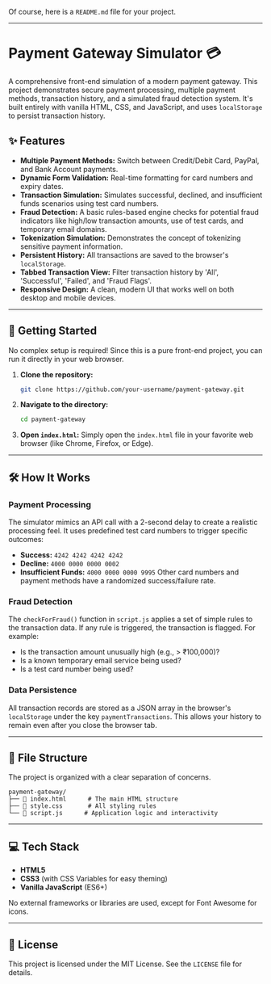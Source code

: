 Of course, here is a `README.md` file for your project.

-----

# Payment Gateway Simulator 💳

A comprehensive front-end simulation of a modern payment gateway. This project demonstrates secure payment processing, multiple payment methods, transaction history, and a simulated fraud detection system. It's built entirely with vanilla HTML, CSS, and JavaScript, and uses `localStorage` to persist transaction history.

## ✨ Features

  * **Multiple Payment Methods:** Switch between Credit/Debit Card, PayPal, and Bank Account payments.
  * **Dynamic Form Validation:** Real-time formatting for card numbers and expiry dates.
  * **Transaction Simulation:** Simulates successful, declined, and insufficient funds scenarios using test card numbers.
  * **Fraud Detection:** A basic rules-based engine checks for potential fraud indicators like high/low transaction amounts, use of test cards, and temporary email domains.
  * **Tokenization Simulation:** Demonstrates the concept of tokenizing sensitive payment information.
  * **Persistent History:** All transactions are saved to the browser's `localStorage`.
  * **Tabbed Transaction View:** Filter transaction history by 'All', 'Successful', 'Failed', and 'Fraud Flags'.
  * **Responsive Design:** A clean, modern UI that works well on both desktop and mobile devices.

-----

## 🚀 Getting Started

No complex setup is required\! Since this is a pure front-end project, you can run it directly in your web browser.

1.  **Clone the repository:**
    ```bash
    git clone https://github.com/your-username/payment-gateway.git
    ```
2.  **Navigate to the directory:**
    ```bash
    cd payment-gateway
    ```
3.  **Open `index.html`:**
    Simply open the `index.html` file in your favorite web browser (like Chrome, Firefox, or Edge).

-----

## 🛠️ How It Works

### Payment Processing

The simulator mimics an API call with a 2-second delay to create a realistic processing feel. It uses predefined test card numbers to trigger specific outcomes:

  * **Success:** `4242 4242 4242 4242`
  * **Decline:** `4000 0000 0000 0002`
  * **Insufficient Funds:** `4000 0000 0000 9995`
    Other card numbers and payment methods have a randomized success/failure rate.

### Fraud Detection

The `checkForFraud()` function in `script.js` applies a set of simple rules to the transaction data. If any rule is triggered, the transaction is flagged. For example:

  * Is the transaction amount unusually high (e.g., \> ₹100,000)?
  * Is a known temporary email service being used?
  * Is a test card number being used?

### Data Persistence

All transaction records are stored as a JSON array in the browser's `localStorage` under the key `paymentTransactions`. This allows your history to remain even after you close the browser tab.

-----

## 📁 File Structure

The project is organized with a clear separation of concerns.

```
payment-gateway/
├── 📄 index.html      # The main HTML structure
├── 📄 style.css       # All styling rules
└── 📄 script.js      # Application logic and interactivity
```

-----

## 💻 Tech Stack

  * **HTML5**
  * **CSS3** (with CSS Variables for easy theming)
  * **Vanilla JavaScript** (ES6+)

No external frameworks or libraries are used, except for Font Awesome for icons.

-----

## 📜 License

This project is licensed under the MIT License. See the `LICENSE` file for details.
